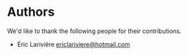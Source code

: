 Authors
=======
We'd like to thank the following people for their contributions.


- Éric Larivière <ericlariviere@hotmail.com>

